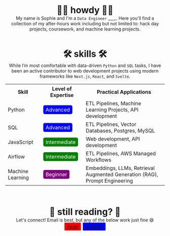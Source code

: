 <main style="display: flex; flex-direction: column; gap: 50px">
    <div class="intro" style="display: flex; flex-direction: column; align-items: center;">
        <!-- <img src="/images/howdy.jpg"/> -->
        <h1 style="margin: 0;">👋🏼 howdy 👋🏼</h1>
        <div class="description" style="text-align: center;">
            My name is Sophie and I'm a <code>Data Engineer</code> ____. Here you'll find a collection of my after-hours work including but not limited to: hack day projects, coursework, and machine learning projects. 
        </div>
    </div>
    <div class="skills" style="display: flex; flex-direction: column; align-items: center;">
        <!-- <img src="/images/skills.jpg" style="display: flex;margin-right: 70px;"/> -->
        <h1 style="margin: 0;">🛠️ skills 🛠️</h1>
        <div class="description" style="text-align: center;">
            While I’m most comfortable with data-driven <code>Python</code> and <code>SQL</code> tasks, I have been an active contributor to web development projects using modern frameworks like <code>Next.js</code>, <code>React</code>, and <code>Svelte</code>.
        </div>
        <table style="width: 100%">
            <tr>
                <th>Skill</th>
                <th>Level of Expertise</th>
                <th>Practical Applications</th>
            </tr>
            <tr>
                <td>Python</td>
                <td><span class="advanced-tag" style="background: blue; padding: 4px 8px; border-radius: 5px; color: white;">Advanced</span></td>
                <td>ETL Pipelines, Machine Learning Projects, API development</td>
            </tr>
            <tr>
                <td>SQL</td>
                <td><span class="advanced-tag" style="background: blue; padding: 4px 8px; border-radius: 5px; color: white;">Advanced</span></td>
                <td>ETL Pipelines, Vector Databases, Postgres, MySQL</td>
            </tr>
            <tr>
                <td>JavaScript</td>
                <td><span class="intermediate-tag" style="background: green; padding: 4px 8px; border-radius: 5px; color: white;">Intermediate</span></td>
                <td>Web development, API development</td>
            </tr>
            <tr>
                <td>Airflow</td>
                <td><span class="intermediate-tag" style="background: green; padding: 4px 8px; border-radius: 5px; color: white;">Intermediate</span></td>
                <td>ETL Pipelines, AWS Managed Workflows</td>
            </tr>
            <tr>
                <td>Machine Learning</td>
                <td><span class="beginner-tag" style="background: purple; padding: 4px 8px; border-radius: 5px; color: white;">Beginner</span></td>
                <td>Embeddings, LLMs, Retrieval Augmented Generation (RAG), Prompt Engineering</td>
            </tr>
        </table>
    </div>
        <div class="contact" style="display: flex; flex-direction: column; align-items: center;">
        <!-- <img src="/images/still-reading.jpg"/> -->
        <h1 style="margin: 0;">👀 still reading? 👀</h1>
        <div class="description" style="text-align: center;">
            Let's connect! Email is best, but any of the below work just fine 😄
        </div>
        <div class="connect-buttons" style="display: flex; gap: 6px">
            <a class="email" href="mailto:sophie.marshall98@gmail.com" style="background: red; padding: 4px 8px; border-radius: 2px">
                Email
            </a>
            <a class="linkedin" href="https://www.linkedin.com/in/sophie-marshall-07592a192/" style="background: blue; padding: 4px 8px; border-radius: 2px">
                LinkedIn
            </a>
        </div>
    </div>
</main>

